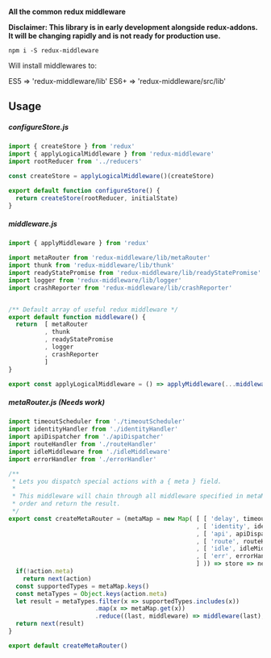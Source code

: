 **All the common redux middleware**

**Disclaimer: This library is in early development alongside redux-addons. It will be changing rapidly and is not ready for production use.**

`npm i -S redux-middleware`

Will install middlewares to:

ES5   => 'redux-middleware/lib'
ES6+  => 'redux-middleware/src/lib'

## Usage

##### configureStore.js

```js
import { createStore } from 'redux'
import { applyLogicalMiddleware } from 'redux-middleware'
import rootReducer from '../reducers'

const createStore = applyLogicalMiddleware()(createStore)

export default function configureStore() {
  return createStore(rootReducer, initialState)
}
```


##### middleware.js

```js
import { applyMiddleware } from 'redux'

import metaRouter from 'redux-middleware/lib/metaRouter'
import thunk from 'redux-middleware/lib/thunk'
import readyStatePromise from 'redux-middleware/lib/readyStatePromise'
import logger from 'redux-middleware/lib/logger'
import crashReporter from 'redux-middleware/lib/crashReporter'


/** Default array of useful redux middleware */
export default function middleware() {
  return  [ metaRouter
          , thunk
          , readyStatePromise
          , logger
          , crashReporter
          ]
}

export const applyLogicalMiddleware = () => applyMiddleware(...middleware())
```



##### metaRouter.js (Needs work)

```js
import timeoutScheduler from './timeoutScheduler'
import identityHandler from './identityHandler'
import apiDispatcher from './apiDispatcher'
import routeHandler from './routeHandler'
import idleMiddleware from './idleMiddleware'
import errorHandler from './errorHandler'

/**
 * Lets you dispatch special actions with a { meta } field.
 *
 * This middleware will chain through all middleware specified in metaMap in
 * order and return the result.
 */
export const createMetaRouter = (metaMap = new Map( [ [ 'delay', timeoutScheduler ]
                                                    , [ 'identity', identityHandler ]
                                                    , [ 'api', apiDispatcher ]
                                                    , [ 'route', routeHandler ]
                                                    , [ 'idle', idleMiddleware ]
                                                    , [ 'err', errorHandler ]
                                                    ] )) => store => next => action => {
  if(!action.meta)
    return next(action)
  const supportedTypes = metaMap.keys()
  const metaTypes = Object.keys(action.meta)
  let result = metaTypes.filter(x => supportedTypes.includes(x))
                        .map(x => metaMap.get(x))
                        .reduce((last, middleware) => middleware(last), action)
  return next(result)
}

export default createMetaRouter()

```
